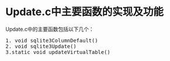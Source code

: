 # Update.c中主要函数的实现及功能
Update.c中的主要函数包括以下几个：
<pre>
1. void sqlite3ColumnDefault()
2. void sqlite3Update()
3.static void updateVirtualTable()
</pre>



